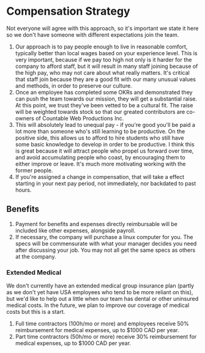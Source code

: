 
# Compensation Strategy

Not everyone will agree with this approach, so it's important we state it here so we don't have someone with different expectations join the team.

1. Our approach is to pay people enough to live in reasonable comfort, typically better than local wages based on your experience level. This is very important, because if we pay too high not only is it harder for the company to afford staff, but it will result in many staff joining because of the high pay, who may not care about what really matters. It's critical that staff join because they are a good fit with our many unusual values and methods, in order to preserve our culture.
2. Once an employee has completed some OKRs and demonstrated they can push the team towards our mission, they will get a substantial raise. At this point, we trust they've been vetted to be a cultural fit. The raise will be weighted towards stock so that our greated contributors are co-owners of Countable Web Productions Inc.
3. This will absolutely lead to unequal pay - if you're good you'll be paid a lot more than someone who's still learning to be productive. On the positive side, this allows us to afford to hire students who still have some basic knowledge to develop in order to be productive. I think this is great because it will attract people who propel us forward over time, and avoid accumulating people who coast, by encouraging them to either improve or leave. It's much more motivating working with the former people.
5. If you're assigned a change in compensation, that will take a effect starting in your next pay period, not immediately, nor backdated to past hours.

## Benefits

1. Payment for benefits and expenses directly reimbursable will be included like other expenses, alongside payroll.
2. If necessary, the company will purchase a linux computer for you. The specs will be commensurate with what your manager decides you need after discussing your job. You may not all get the same specs as others at the company.

### Extended Medical

We don't currently have an extended medical group insurance plan (partly as we don't yet have USA employees who tend to be more reliant on this), but we'd like to help out a little when our team has dental or other uninsured medical costs. In the future, we plan to improve our coverage of medical costs but this is a start.

1. Full time contractors (100h/mo or more) and employees receive 50% reimbursement for medical expenses, up to $1000 CAD per year.
2. Part time contractors (50h/mo or more) receive 30% reimbursement for medical expenses, up to $1000 CAD per year.

